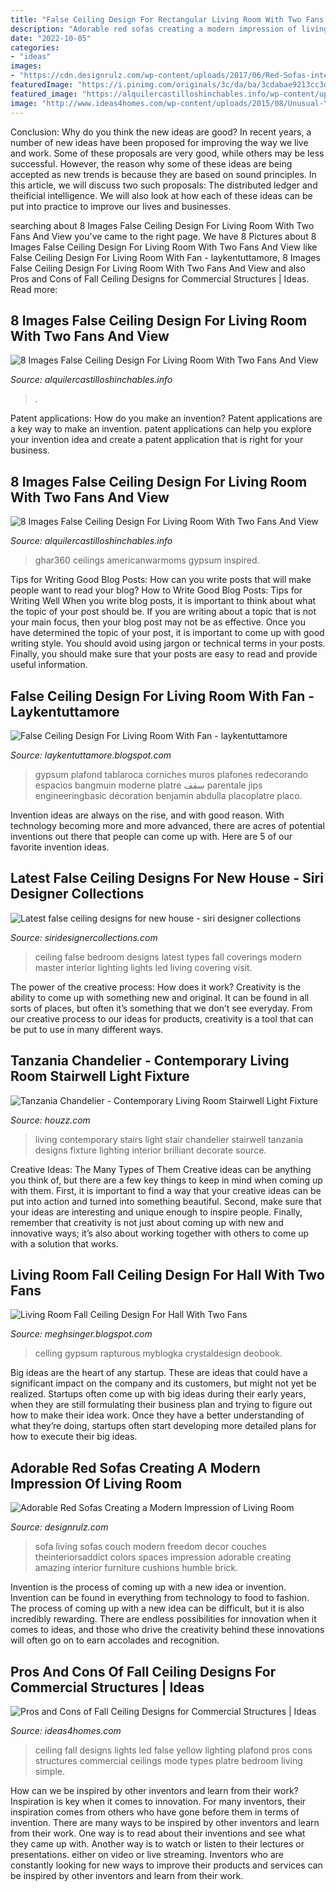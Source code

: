 ```yaml
---
title: "False Ceiling Design For Rectangular Living Room With Two Fans ~ Ceiling False Bedroom Designs Latest Types Fall Coverings Modern Master Interior Lighting Lights Led Living Covering Visit"
description: "Adorable red sofas creating a modern impression of living room"
date: "2022-10-05"
categories:
- "ideas"
images:
- "https://cdn.designrulz.com/wp-content/uploads/2017/06/Red-Sofas-interior-16.jpg"
featuredImage: "https://i.pinimg.com/originals/3c/da/ba/3cdabae9213cc3d9b948f0d253a662cc.jpg"
featured_image: "https://alquilercastilloshinchables.info/wp-content/uploads/2020/05/11-False-ceiling-designs-you-cant-stop-looking-at-homify-homify.jpg"
image: "http://www.ideas4homes.com/wp-content/uploads/2015/08/Unusual-Yellow-LED-Lamp-on-Fall-Ceiling-Designs-for-Wide-Room-with-White-Painted-Wall.jpg"
---
```



Conclusion: Why do you think the new ideas are good?
In recent years, a number of new ideas have been proposed for improving the way we live and work. Some of these proposals are very good, while others may be less successful. However, the reason why some of these ideas are being accepted as new trends is because they are based on sound principles. In this article, we will discuss two such proposals: The distributed ledger and theificial intelligence. We will also look at how each of these ideas can be put into practice to improve our lives and businesses.

	

		
searching about 8 Images False Ceiling Design For Living Room With Two Fans And View you've came to the right page. We have 8 Pictures about 8 Images False Ceiling Design For Living Room With Two Fans And View like False Ceiling Design For Living Room With Fan - laykentuttamore, 8 Images False Ceiling Design For Living Room With Two Fans And View and also Pros and Cons of Fall Ceiling Designs for Commercial Structures | Ideas. Read more:
		
    
## 8 Images False Ceiling Design For Living Room With Two Fans And View

<img loading=lazy src="https://alquilercastilloshinchables.info/wp-content/uploads/2020/05/false-ceiling-ideas-with-fan-–-bobweeks.me_.jpg" onerror="this.onerror=null;this.src='https://tse3.mm.bing.net/th?id=OIP.JWUdLkVh5pMR4HQoV329ZgHaJ4&amp;pid=15.1';" alt="8 Images False Ceiling Design For Living Room With Two Fans And View">

_Source: alquilercastilloshinchables.info_

>. 

	

Patent applications: How do you make an invention?
Patent applications are a key way to make an invention. patent applications can help you explore your invention idea and create a patent application that is right for your business.

    
## 8 Images False Ceiling Design For Living Room With Two Fans And View

<img loading=lazy src="https://alquilercastilloshinchables.info/wp-content/uploads/2020/05/11-False-ceiling-designs-you-cant-stop-looking-at-homify-homify.jpg" onerror="this.onerror=null;this.src='https://tse3.mm.bing.net/th?id=OIP.pGh-YSsfEs5_99r_t_6xFAHaDt&amp;pid=15.1';" alt="8 Images False Ceiling Design For Living Room With Two Fans And View">

_Source: alquilercastilloshinchables.info_

>ghar360 ceilings americanwarmoms gypsum inspired. 

	

Tips for Writing Good Blog Posts: How can you write posts that will make people want to read your blog?
How to Write Good Blog Posts: Tips for Writing Well
When you write blog posts, it is important to think about what the topic of your post should be.  If you are writing about a topic that is not your main focus, then your blog post may not be as effective.  Once you have determined the topic of your post, it is important to come up with good writing style.  You should avoid using jargon or technical terms in your posts.  Finally, you should make sure that your posts are easy to read and provide useful information.

    
## False Ceiling Design For Living Room With Fan - Laykentuttamore

<img loading=lazy src="https://i.pinimg.com/originals/6d/f4/e2/6df4e21a4e62c23cbc0f2f7cfbe3042a.jpg" onerror="this.onerror=null;this.src='https://tse1.mm.bing.net/th?id=OIP.q4vC4Y3SGsOZowZA7pK1fAHaFj&amp;pid=15.1';" alt="False Ceiling Design For Living Room With Fan - laykentuttamore">

_Source: laykentuttamore.blogspot.com_

>gypsum plafond tablaroca corniches muros plafones redecorando espacios bangmuin moderne platre سقف parentale jips engineeringbasic décoration benjamin abdulla placoplatre placo. 

	

Invention ideas are always on the rise, and with good reason. With technology becoming more and more advanced, there are acres of potential inventions out there that people can come up with. Here are 5 of our favorite invention ideas.

    
## Latest False Ceiling Designs For New House - Siri Designer Collections

<img loading=lazy src="https://siridesignercollections.com/wp-content/uploads/2020/07/false-ceiling-designs-for-bedroom-3.jpg" onerror="this.onerror=null;this.src='https://tse1.mm.bing.net/th?id=OIP.m27CUiTPG6zjl4FgVgHYZwHaHE&amp;pid=15.1';" alt="Latest false ceiling designs for new house - siri designer collections">

_Source: siridesignercollections.com_

>ceiling false bedroom designs latest types fall coverings modern master interior lighting lights led living covering visit. 

	

The power of the creative process: How does it work?
Creativity is the ability to come up with something new and original. It can be found in all sorts of places, but often it’s something that we don’t see everyday. From our creative process to our ideas for products, creativity is a tool that can be put to use in many different ways.

    
## Tanzania Chandelier - Contemporary Living Room Stairwell Light Fixture

<img loading=lazy src="http://st.hzcdn.com/simgs/bf31e1ed03e12bc3_4-6783/contemporary-living-room.jpg" onerror="this.onerror=null;this.src='https://tse3.mm.bing.net/th?id=OIP.RSBZUHgzlZ1N80HVS6J28AHaE7&amp;pid=15.1';" alt="Tanzania Chandelier - Contemporary Living Room Stairwell Light Fixture">

_Source: houzz.com_

>living contemporary stairs light stair chandelier stairwell tanzania designs fixture lighting interior brilliant decorate source. 

	

Creative Ideas: The Many Types of Them
Creative ideas can be anything you think of, but there are a few key things to keep in mind when coming up with them. First, it is important to find a way that your creative ideas can be put into action and turned into something beautiful. Second, make sure that your ideas are interesting and unique enough to inspire people. Finally, remember that creativity is not just about coming up with new and innovative ways; it’s also about working together with others to come up with a solution that works.

    
## Living Room Fall Ceiling Design For Hall With Two Fans

<img loading=lazy src="https://i.pinimg.com/originals/3c/da/ba/3cdabae9213cc3d9b948f0d253a662cc.jpg" onerror="this.onerror=null;this.src='https://tse3.mm.bing.net/th?id=OIP.SeA4Vhp1CtX4pHEObSxqJwHaEK&amp;pid=15.1';" alt="Living Room Fall Ceiling Design For Hall With Two Fans">

_Source: meghsinger.blogspot.com_

>celling gypsum rapturous myblogka crystaldesign deobook. 

	

Big ideas are the heart of any startup. These are ideas that could have a significant impact on the company and its customers, but might not yet be realized. Startups often come up with big ideas during their early years, when they are still formulating their business plan and trying to figure out how to make their idea work. Once they have a better understanding of what they’re doing, startups often start developing more detailed plans for how to execute their big ideas.

    
## Adorable Red Sofas Creating A Modern Impression Of Living Room

<img loading=lazy src="https://cdn.designrulz.com/wp-content/uploads/2017/06/Red-Sofas-interior-16.jpg" onerror="this.onerror=null;this.src='https://tse1.mm.bing.net/th?id=OIP.lGDCZ6QNP4H2vcGnzYHeiQHaHa&amp;pid=15.1';" alt="Adorable Red Sofas Creating a Modern Impression of Living Room">

_Source: designrulz.com_

>sofa living sofas couch modern freedom decor couches theinteriorsaddict colors spaces impression adorable creating amazing interior furniture cushions humble brick. 

	

Invention is the process of coming up with a new idea or invention. Invention can be found in everything from technology to food to fashion. The process of coming up with a new idea can be difficult, but it is also incredibly rewarding. There are endless possibilities for innovation when it comes to ideas, and those who drive the creativity behind these innovations will often go on to earn accolades and recognition.

    
## Pros And Cons Of Fall Ceiling Designs For Commercial Structures | Ideas

<img loading=lazy src="http://www.ideas4homes.com/wp-content/uploads/2015/08/Unusual-Yellow-LED-Lamp-on-Fall-Ceiling-Designs-for-Wide-Room-with-White-Painted-Wall.jpg" onerror="this.onerror=null;this.src='https://tse1.mm.bing.net/th?id=OIP.uBnfprBGy6rbyrXGZ2a_nAHaFj&amp;pid=15.1';" alt="Pros and Cons of Fall Ceiling Designs for Commercial Structures | Ideas">

_Source: ideas4homes.com_

>ceiling fall designs lights led false yellow lighting plafond pros cons structures commercial ceilings mode types platre bedroom living simple. 

	

How can we be inspired by other inventors and learn from their work?
Inspiration is key when it comes to innovation. For many inventors, their inspiration comes from others who have gone before them in terms of invention. There are many ways to be inspired by other inventors and learn from their work. One way is to read about their inventions and see what they came up with. Another way is to watch or listen to their lectures or presentations. either on video or live streaming. Inventors who are constantly looking for new ways to improve their products and services can be inspired by other inventors and learn from their work.

